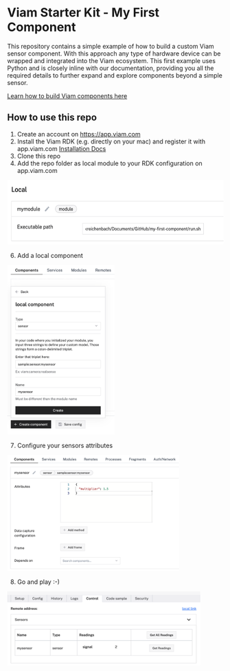 # Viam Starter Kit - My First Component
This repository contains a simple example of how to build a custom Viam sensor component. With this approach any type of hardware device can be wrapped and integrated into the Viam ecosystem. This first example uses Python and is closely inline with our documentation, providing you all the required details to further expand and explore components beyond a simple sensor.

[Learn how to build Viam components here](https://docs.viam.com/registry/create/)

## How to use this repo

1. Create an account on https://app.viam.com
2. Install the Viam RDK (e.g. directly on your mac) and register it with app.viam.com [Installation Docs](https://docs.viam.com/installation/)
3. Clone this repo
4. Add the repo folder as local module to your RDK configuration on app.viam.com

<img src="./media/local_module.png" height="150">

6. Add a local component

<img src="./media/local_sensor.png" width="250">

7. Configure your sensors attributes

<img src="./media/sensor_attributes.png" width="400">

8. Go and play :-)

<img src="./media/sensor_play.png" width="450">
